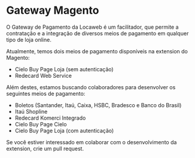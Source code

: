 # Gateway Magento

O Gateway de Pagamento da Locaweb é um facilitador, que permite a contratação e a integração de diversos meios de pagamento em qualquer tipo de loja online.

Atualmente, temos dois meios de pagamento disponíveis na extension do Magento:

* Cielo Buy Page Loja (sem autenticação)
* Redecard Web Service

Além destes, estamos buscando colaboradores para desenvolver os seguintes meios de pagamento:

* Boletos (Santander, Itaú, Caixa, HSBC, Bradesco e Banco do Brasil)
* Itaú Shopline
* Redecard Komerci Integrado
* Cielo Buy Page Cielo
* Cielo Buy Page Loja (com autenticação)

Se você estiver interessado em colaborar com o desenvolvimento da extension, crie um pull request.
